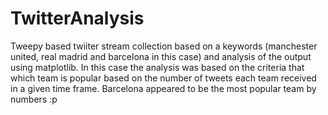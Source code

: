 # TwitterAnalysis
Tweepy based twiiter stream collection based on a keywords (manchester united, real madrid and barcelona in this case) and analysis of the output using matplotlib.
In this case the analysis was based on the criteria that which team is popular based on the number of tweets each team received in a given time frame.
Barcelona appeared to be the most popular team by numbers :p
